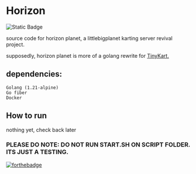 # Horizon
![Static Badge](https://img.shields.io/badge/Powered%20by-Docker-blue.svg) 

source code for horizon planet, a littlebigplanet karting server revival project.

supposedly, horizon planet is more of a golang rewrite for [TinyKart.](https://github.com/AutumnRivers/TinyKart)

## dependencies:
```
Golang (1.21-alpine)
Go fiber
Docker
```

## How to run
nothing yet, check back later
### PLEASE DO NOTE: DO NOT RUN START.SH ON SCRIPT FOLDER. ITS JUST A TESTING.
[![forthebadge](https://forthebadge.com/images/featured/featured-built-with-love.svg)](https://forthebadge.com)
